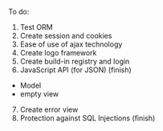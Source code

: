 To do:
1. Test ORM
2. Create session and cookies
3. Ease of use of ajax technology
4. Create logo framework
5. Create build-in registry and login
6. JavaScript API (for JSON) (finish)
- Model 
- empty view
7. Create error view
8. Protection against SQL Injections (finish)